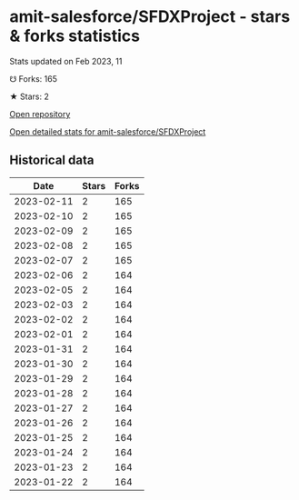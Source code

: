 # amit-salesforce/SFDXProject - stars & forks statistics

Stats updated on Feb 2023, 11

☋ Forks: 165

★ Stars: 2

[Open repository](https://github.com/amit-salesforce/SFDXProject)

[Open detailed stats for amit-salesforce/SFDXProject](https://reviewgithub.com/rep/amit-salesforce/SFDXProject)

## Historical data
| Date | Stars | Forks |
|------|-------|-------|
| 2023-02-11 | 2 | 165 | 
| 2023-02-10 | 2 | 165 | 
| 2023-02-09 | 2 | 165 | 
| 2023-02-08 | 2 | 165 | 
| 2023-02-07 | 2 | 165 | 
| 2023-02-06 | 2 | 164 | 
| 2023-02-05 | 2 | 164 | 
| 2023-02-03 | 2 | 164 | 
| 2023-02-02 | 2 | 164 | 
| 2023-02-01 | 2 | 164 | 
| 2023-01-31 | 2 | 164 | 
| 2023-01-30 | 2 | 164 | 
| 2023-01-29 | 2 | 164 | 
| 2023-01-28 | 2 | 164 | 
| 2023-01-27 | 2 | 164 | 
| 2023-01-26 | 2 | 164 | 
| 2023-01-25 | 2 | 164 | 
| 2023-01-24 | 2 | 164 | 
| 2023-01-23 | 2 | 164 | 
| 2023-01-22 | 2 | 164 | 

